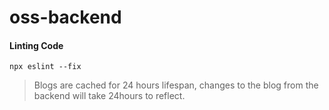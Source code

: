 # oss-backend

#### Linting Code
```
npx eslint --fix
```

> Blogs are cached for 24 hours lifespan, changes to the blog from the backend will take 24hours to reflect.